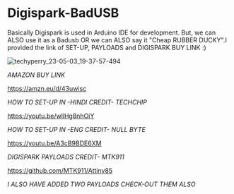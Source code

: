 # Digispark-BadUSB
Basically Digispark is used in Arduino IDE for development. But, we can ALSO use it as a Badusb OR we can ALSO say it "Cheap RUBBER DUCKY".I provided the link of SET-UP, PAYLOADS and DIGISPARK BUY LINK :)

<SCREENSHOT OF DIGISPARK>

![techyperry_23-05-03_19-37-57-494](https://user-images.githubusercontent.com/109096437/235951688-f69420d4-f4f4-49e1-b776-2d479550edec.jpg)
  
  *AMAZON BUY LINK*
    
 https://amzn.eu/d/43uwisc   
  

  
*HOW TO SET-UP IN -HINDI CREDIT- TECHCHIP*
  
https://youtu.be/wllHg8nhOiY
  
*HOW TO SET-UP IN -ENG CREDIT- NULL BYTE*
  
https://youtu.be/A3cB9BDE6XM
  
*DIGISPARK PAYLOADS CREDIT- MTK911*
  
https://github.com/MTK911/Attiny85 
  
*I ALSO HAVE ADDED TWO PAYLOADS CHECK-OUT THEM ALSO* 
  
 
  
  
  
  
  
